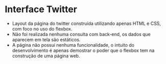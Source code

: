 # Interface Twitter
- Layout da página do twitter construída utilizando apenas HTML e CSS, com foco no uso do flexbox.
- Não foi realizada nenhuma consulta com back-end, os dados que aparecem em tela são estáticos.
- A página não possui nenhuma funcionalidade, o intuito do desenvolvimento é apenas demostrar o poder que o flexbox tem na
construção de uma página web.
